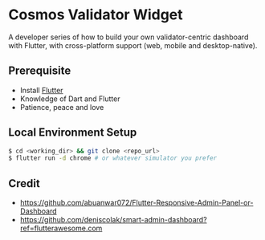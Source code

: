 # Cosmos Validator Widget

A developer series of how to build your own validator-centric dashboard with Flutter, with cross-platform support (web, mobile and desktop-native).

## Prerequisite

- Install [Flutter](https://docs.flutter.dev/get-started/install)
- Knowledge of Dart and Flutter
- Patience, peace and love

## Local Environment Setup

```bash
$ cd <working_dir> && git clone <repo_url>
$ flutter run -d chrome # or whatever simulator you prefer
```

## Credit
- https://github.com/abuanwar072/Flutter-Responsive-Admin-Panel-or-Dashboard
- https://github.com/deniscolak/smart-admin-dashboard?ref=flutterawesome.com
